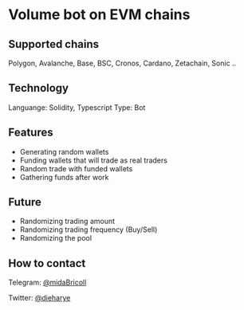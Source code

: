 # Volume bot on EVM chains

## Supported chains
Polygon, Avalanche, Base, BSC, Cronos, Cardano, Zetachain, Sonic ..

## Technology

Languange: Solidity, Typescript
Type: Bot

## Features
- Generating random wallets
- Funding wallets that will trade as real traders
- Random trade with funded wallets
- Gathering funds after work

## Future
- Randomizing trading amount
- Randomizing trading frequency (Buy/Sell)
- Randomizing the pool

## How to contact
Telegram: [@midaBricoll](https://t.me/midaBricoll)

Twitter: [@dieharye](https://x.com/dieharye)